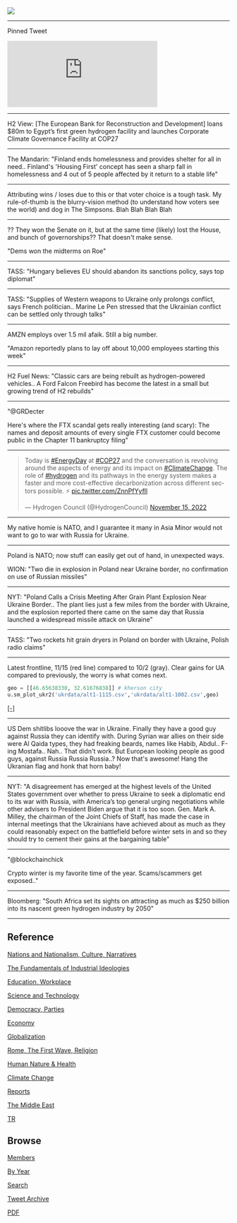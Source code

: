 <img src="https://drive.google.com/uc?export=view&id=1B2wf9R7AMH1d7Vw6e2mucLbIQ5NSjir7"/>

---

Pinned Tweet

<iframe width="340" src="https://www.youtube.com/embed/46y3FN4fKlE" title="E-Bikes, E-Scooters Injuries Multiplying" frameborder="0" allow="accelerometer; autoplay; clipboard-write; encrypted-media; gyroscope; picture-in-picture" allowfullscreen></iframe>

---

H2 View: [The European Bank for Reconstruction and Development] loans
$80m to Egypt’s first green hydrogen facility and launches Corporate
Climate Governance Facility at COP27

---

The Mandarin: "Finland ends homelessness and provides shelter for all
in need.. Finland's 'Housing First' concept has seen a sharp fall in
homelessness and 4 out of 5 people affected by it return to a stable
life"

---

Attributing wins / loses due to this or that voter choice is a tough
task. My rule-of-thumb is the blurry-vision method (to understand how
voters see the world) and dog in The Simpsons. Blah Blah Blah Blah

---

?? They won the Senate on it, but at the same time (likely) lost the
House, and bunch of governorships?? That doesn't make sense.

"Dems won the midterms on Roe"

---

TASS: "Hungary believes EU should abandon its sanctions policy, says
top diplomat"

---

TASS: "Supplies of Western weapons to Ukraine only prolongs conflict,
says French politician.. Marine Le Pen stressed that the Ukrainian
conflict can be settled only through talks"

---

AMZN employs over 1.5 mil afaik. Still a big number.

"Amazon reportedly plans to lay off about 10,000 employees starting this week"

---

H2 Fuel News: "Classic cars are being rebuilt as hydrogen-powered
vehicles.. A Ford Falcon Freebird has become the latest in a small but
growing trend of H2 rebuilds"

---

"@GRDecter

Here's where the FTX scandal gets really interesting (and scary): The
names and deposit amounts of every single FTX customer could become
public in the Chapter 11 bankruptcy filing"

---
 
<blockquote class="twitter-tweet"><p lang="en" dir="ltr">Today is <a href="https://twitter.com/hashtag/EnergyDay?src=hash&amp;ref_src=twsrc%5Etfw">#EnergyDay</a> at <a href="https://twitter.com/hashtag/COP27?src=hash&amp;ref_src=twsrc%5Etfw">#COP27</a> and the conversation is revolving around the aspects of energy and its impact on <a href="https://twitter.com/hashtag/ClimateChange?src=hash&amp;ref_src=twsrc%5Etfw">#ClimateChange</a>. The role of <a href="https://twitter.com/hashtag/hydrogen?src=hash&amp;ref_src=twsrc%5Etfw">#hydrogen</a> and its pathways in the energy system makes a faster and more cost-effective decarbonization across different sectors possible. ⚡ <a href="https://t.co/ZnnPfYyfll">pic.twitter.com/ZnnPfYyfll</a></p>&mdash; Hydrogen Council (@HydrogenCouncil) <a href="https://twitter.com/HydrogenCouncil/status/1592502834376937472?ref_src=twsrc%5Etfw">November 15, 2022</a></blockquote> <script async src="https://platform.twitter.com/widgets.js" charset="utf-8"></script>

---

My native homie is NATO, and I guarantee it many in Asia Minor would
not want to go to war with Russia for Ukraine.

---

Poland is NATO; now stuff can easily get out of hand, in unexpected ways.

WION: "Two die in explosion in Poland near Ukraine border, no
confirmation on use of Russian missiles"

---

NYT: "Poland Calls a Crisis Meeting After Grain Plant Explosion Near
Ukraine Border.. The plant lies just a few miles from the border with
Ukraine, and the explosion reported there came on the same day that
Russia launched a widespread missile attack on Ukraine"

---

TASS: "Two rockets hit grain dryers in Poland on border with Ukraine,
Polish radio claims"

---

Latest frontline, 11/15 (red line) compared to 10/2 (gray). Clear
gains for UA compared to previously, the worry is what comes next.

```python
geo = [[46.65638330, 32.61676838]] # kherson city
u.sm_plot_ukr2('ukrdata/alt1-1115.csv','ukrdata/alt1-1002.csv',geo)
```

[[-]](https://pbs.twimg.com/media/FhoGY7cXkAIWOaw?format=png&name=small)

---

US Dem shitlibs looove the war in Ukraine. Finally they have a good
guy against Russia they can identify with. During Syrian war allies on
their side were Al Qaida types, they had freaking beards, names like
Habib, Abdul.. F-ing Mostafa.. Nah.. That didn't work. But European
looking people as good guys, against Russia Russia Russia..?  Now
that's awesome! Hang the Ukranian flag and honk that horn baby!

---

NYT: "A disagreement has emerged at the highest levels of the United
States government over whether to press Ukraine to seek a diplomatic
end to its war with Russia, with America’s top general urging
negotiations while other advisers to President Biden argue that it is
too soon. Gen. Mark A. Milley, the chairman of the Joint Chiefs of
Staff, has made the case in internal meetings that the Ukrainians have
achieved about as much as they could reasonably expect on the
battlefield before winter sets in and so they should try to cement
their gains at the bargaining table"

---

"@blockchainchick

Crypto winter is my favorite time of the year. Scams/scammers get exposed.."

---

Bloomberg: "South Africa set its sights on attracting as much as $250
billion into its nascent green hydrogen industry by 2050"

---

## Reference

[Nations and Nationalism, Culture, Narratives](2013/02/nations-and-nationalism.html)

[The Fundamentals of Industrial Ideologies](2011/04/fundamentals-of-industrial-ideologies.html)

[Education, Workplace](2017/09/education-workplace.html)

[Science and Technology](2018/09/science-technology.html)

[Democracy, Parties](2016/11/democracy.html)

[Economy](2018/05/economy.html)

[Globalization](2018/09/globalization.html)

[Rome, The First Wave, Religion](2017/12/rome.html)

[Human Nature & Health](2020/07/human-nature.html)

[Climate Change](2018/12/climate.html)

[Reports](2019/05/reports.html)

[The Middle East](2019/07/middleeast.html)

[TR](../tr)

## Browse

[Members](2022/08/members.html)

[By Year](years.html)

[Search](search.html)

[Tweet Archive](tweets/index.html)

[PDF](https://drive.google.com/uc?export=view&id=1FSi-1MnqXVq_PVTEXzzflwN8-7h92N_R)

